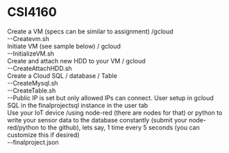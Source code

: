 # CSI4160
Create a VM (specs can be similar to assignment) /gcloud <br />
  --Createvm.sh<br />
Initiate VM (see sample below) / gcloud <br />
  --InitializeVM.sh<br />
Create and attach new HDD to your VM / gcloud <br />
  --CreateAttachHDD.sh<br />
Create a Cloud SQL / database / Table <br />
  --CreateMysql.sh<br />
  --CreateTable.sh<br />
  --Public IP is set but only allowed IPs can connect. User setup in gcloud SQL in the finalprojectsql instance in the user tab<br />
Use your IoT device /using node-red (there are nodes for that) or python to write your sensor data to the database constantly (submit your node-red/python to the github), lets say, 1 time every 5 seconds (you can customize this if desired) <br />
  --finalproject.json<br />
